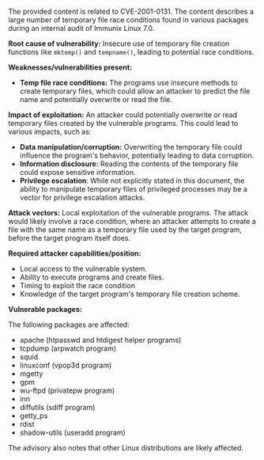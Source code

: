 The provided content is related to CVE-2001-0131. The content describes a large number of temporary file race conditions found in various packages during an internal audit of Immunix Linux 7.0.

**Root cause of vulnerability:** Insecure use of temporary file creation functions like `mktemp()` and `tempname()`, leading to potential race conditions.

**Weaknesses/vulnerabilities present:**
*   **Temp file race conditions:** The programs use insecure methods to create temporary files, which could allow an attacker to predict the file name and potentially overwrite or read the file.

**Impact of exploitation:** An attacker could potentially overwrite or read temporary files created by the vulnerable programs. This could lead to various impacts, such as:
*   **Data manipulation/corruption:** Overwriting the temporary file could influence the program's behavior, potentially leading to data corruption.
*   **Information disclosure:** Reading the contents of the temporary file could expose sensitive information.
*   **Privilege escalation**: While not explicitly stated in this document, the ability to manipulate temporary files of privileged processes may be a vector for privilege escalation attacks.

**Attack vectors:** Local exploitation of the vulnerable programs. The attack would likely involve a race condition, where an attacker attempts to create a file with the same name as a temporary file used by the target program, before the target program itself does.

**Required attacker capabilities/position:**
*   Local access to the vulnerable system.
*   Ability to execute programs and create files.
*   Timing to exploit the race condition
*   Knowledge of the target program's temporary file creation scheme.

**Vulnerable packages:**

The following packages are affected:

*   apache (htpasswd and htdigest helper programs)
*   tcpdump (arpwatch program)
*   squid
*   linuxconf (vpop3d program)
*   mgetty
*   gpm
*   wu-ftpd (privatepw program)
*   inn
*   diffutils (sdiff program)
*   getty\_ps
*   rdist
*   shadow-utils (useradd program)

The advisory also notes that other Linux distributions are likely affected.
